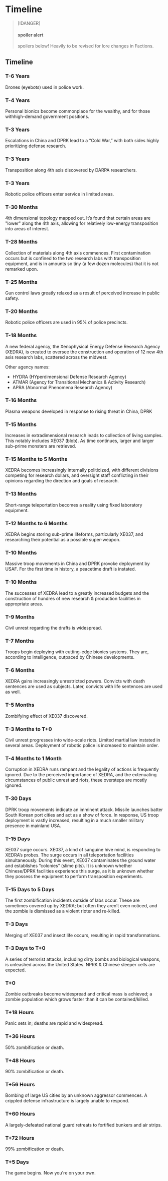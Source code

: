 # Timeline

> [!DANGER]
>
> #### spoiler alert
>
> spoilers below! Heavily to be revised for lore changes in Factions.

## Timeline

### T-6 Years

Drones (eyebots) used in police work.

### T-4 Years

Personal bionics become commonplace for the wealthy, and for those withhigh-demand government
positions.

### T-3 Years

Escalations in China and DPRK lead to a “Cold War,” with both sides highly prioritizing defense
research.

### T-3 Years

Transposition along 4th axis discovered by DARPA researchers.

### T-3 Years

Robotic police officers enter service in limited areas.

### T-30 Months

4th dimensional topology mapped out. It’s found that certain areas are "lower" along the 4th axis,
allowing for relatively low-energy transposition into areas of interest.

### T-28 Months

Collection of materials along 4th axis commences. First contamination occurs but is confined to the
two research labs with transposition equipment, and is in amounts so tiny (a few dozen molecules)
that it is not remarked upon.

### T-25 Months

Gun control laws greatly relaxed as a result of perceived increase in public safety.

### T-20 Months

Robotic police officers are used in 95% of police precincts.

### T-18 Months

A new federal agency, the Xenophysical Energy Defense Research Agency (XEDRA), is created to oversee
the construction and operation of 12 new 4th axis research labs, scattered across the midwest.

Other agency names:

- HYDRA (HYperdimensional Defense Research Agency)
- ATMAR (Agency for Transitional Mechanics & Activity Research)
- APRA (Abnormal Phenomena Research Agency)

### T-16 Months

Plasma weapons developed in response to rising threat in China, DPRK

### T-15 Months

Increases in extradimensional research leads to collection of living samples. This notably includes
XE037 (blob). As time continues, larger and larger sub-prime monsters are retrieved.

### T-15 Months to 5 Months

XEDRA becomes increasingly internally politicized, with different divisions competing for research
dollars, and oversight staff conflicting in their opinions regarding the direction and goals of
research.

### T-13 Months

Short-range teleportation becomes a reality using fixed laboratory equipment.

### T-12 Months to 6 Months

XEDRA begins storing sub-prime lifeforms, particularly XE037, and researching their potential as a
possible super-weapon.

### T-10 Months

Massive troop movements in China and DPRK provoke deployment by USAF. For the first time in history,
a peacetime draft is instated.

### T-10 Months

The successes of XEDRA lead to a greatly increased budgets and the construction of hundres of new
research & production facilities in appropriate areas.

### T-9 Months

Civil unrest regarding the drafts is widespread.

### T-7 Months

Troops begin deploying with cutting-edge bionics systems. They are, according to intelligence,
outpaced by Chinese developments.

### T-6 Months

XEDRA gains increasingly unrestricted powers. Convicts with death sentences are used as subjects.
Later, convicts with life sentences are used as well.

### T-5 Months

Zombifying effect of XE037 discovered.

### T-3 Months to T+0

Civil unrest progresses into wide-scale riots. Limited martial law instated in several areas.
Deployment of robotic police is increased to maintain order.

### T-4 Months to 1 Month

Corruption in XEDRA runs rampant and the legality of actions is frequently ignored. Due to the
perceived importance of XEDRA, and the extenuating circumstances of public unrest and riots, these
oversteps are mostly ignored.

### T-30 Days

DPRK troop movements indicate an imminent attack. Missile launches batter South Korean port cities
and act as a show of force. In response, US troop deployment is vastly increased, resulting in a
much smaller military presence in mainland USA.

### T-15 Days

XE037 surge occurs. XE037, a kind of sanguine hive mind, is responding to XEDRA’s probes. The surge
occurs in all teleportation facilities simultaneously. During this event, XE037 contaminates the
ground water and establishes “colonies” (slime pits). It is unknown whether Chinese/DPRK facilities
experience this surge, as it is unknown whether they possess the equipment to perform transposition
experiments.

### T-15 Days to 5 Days

The first zombification incidents outside of labs occur. These are sometimes covered up by XEDRA;
but often they aren’t even noticed, and the zombie is dismissed as a violent rioter and re-killed.

### T-3 Days

Merging of XE037 and insect life occurs, resulting in rapid transformations.

### T-3 Days to T+0

A series of terrorist attacks, including dirty bombs and biological weapons, is unleashed across the
United States. NPRK & Chinese sleeper cells are expected.

### T+0

Zombie outbreaks become widespread and critical mass is achieved; a zombie population which grows
faster than it can be contained/killed.

### T+18 Hours

Panic sets in; deaths are rapid and widespread.

### T+36 Hours

50% zombification or death.

### T+48 Hours

90% zombification or death.

### T+56 Hours

Bombing of large US cities by an unknown aggressor commences. A crippled defense infrastructure is
largely unable to respond.

### T+60 Hours

A largely-defeated national guard retreats to fortified bunkers and air strips.

### T+72 Hours

99% zombification or death.

### T+5 Days

The game begins. Now you're on your own.
